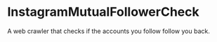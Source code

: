 # InstagramMutualFollowerCheck
A web crawler that checks if the accounts you follow follow you back.


